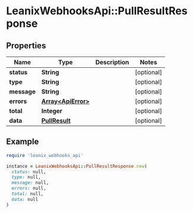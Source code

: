# LeanixWebhooksApi::PullResultResponse

## Properties

| Name | Type | Description | Notes |
| ---- | ---- | ----------- | ----- |
| **status** | **String** |  | [optional] |
| **type** | **String** |  | [optional] |
| **message** | **String** |  | [optional] |
| **errors** | [**Array&lt;ApiError&gt;**](ApiError.md) |  | [optional] |
| **total** | **Integer** |  | [optional] |
| **data** | [**PullResult**](PullResult.md) |  | [optional] |

## Example

```ruby
require 'leanix_webhooks_api'

instance = LeanixWebhooksApi::PullResultResponse.new(
  status: null,
  type: null,
  message: null,
  errors: null,
  total: null,
  data: null
)
```

